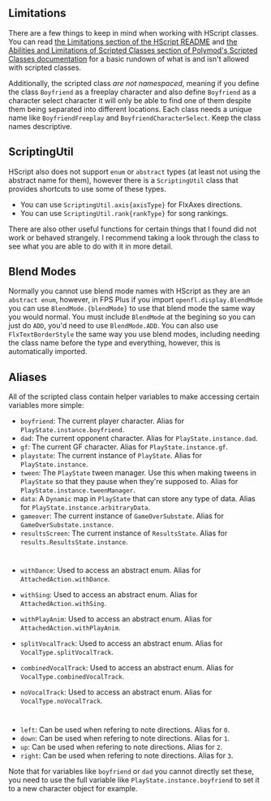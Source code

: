 ## Limitations 

There are a few things to keep in mind when working with HScript classes. You can read [the Limitations section of the HScript README](https://github.com/HaxeFoundation/hscript?tab=readme-ov-file#limitations) and [the Abilities and Limitations of Scripted Classes section of Polymod's Scripted Classes documentation](https://polymod.io/docs/scripted-classes/) for a basic rundown of what is and isn't allowed with scripted classes. 

Additionally, the scripted class *are not namespaced*, meaning if you define the class `Boyfriend` as a freeplay character and also define `Boyfriend` as a character select character it will only be able to find one of them despite them being separated into different locations. Each class needs a unique name like `BoyfriendFreeplay` and `BoyfriendCharacterSelect`. Keep the class names descriptive.

## ScriptingUtil

HScript also does not support `enum` or `abstract` types (at least not using the abstract name for them), however there is a `ScriptingUtil` class that provides shortcuts to use some of these types.

- You can use `ScriptingUtil.axis{axisType}` for FlxAxes directions.
- You can use `ScriptingUtil.rank{rankType}` for song rankings.

There are also other useful functions for certain things that I found did not work or behaved strangely. I recommend taking a look through the class to see what you are able to do with it in more detail.

## Blend Modes

Normally you cannot use blend mode names with HScript as they are an `abstract enum`, however, in FPS Plus if you import `openfl.display.BlendMode` you can use `BlendMode.{blendMode}` to use that blend mode the same way you would normal. You must include `BlendMode` at the begining so you can just do `ADD`, you'd need to use `BlendMode.ADD`. You can also use `FlxTextBorderStyle` the same way you use blend modes, including needing the class name before the type and everything, however, this is automatically imported.

## Aliases

All of the scripted class contain helper variables to make accessing certain variables more simple:

- `boyfriend`: The current player character. Alias for `PlayState.instance.boyfriend`.
- `dad`: The current opponent character. Alias for `PlayState.instance.dad`.
- `gf`: The current GF character. Alias for `PlayState.instance.gf`.
- `playstate`: The current instance of `PlayState`. Alias for `PlayState.instance`.
- `tween`: The `PlayState` tween manager. Use this when making tweens in `PlayState` so that they pause when they're supposed to. Alias for `PlayState.instance.tweenManager`.
- `data`: A `Dynamic` map in `PlayState` that can store any type of data. Alias for `PlayState.instance.arbitraryData`.
- `gameover`: The current instance of `GameOverSubstate`. Alias for `GameOverSubstate.instance`.
- `resultsScreen`: The current instance of `ResultsState`. Alias for `results.ResultsState.instance`.
#
- `withDance`: Used to access an abstract enum. Alias for `AttachedAction.withDance`.
- `withSing`: Used to access an abstract enum. Alias for `AttachedAction.withSing`.
- `withPlayAnim`: Used to access an abstract enum. Alias for `AttachedAction.withPlayAnim`.

- `splitVocalTrack`: Used to access an abstract enum. Alias for `VocalType.splitVocalTrack`.
- `combinedVocalTrack`: Used to access an abstract enum. Alias for `VocalType.combinedVocalTrack`.
- `noVocalTrack`: Used to access an abstract enum. Alias for `VocalType.noVocalTrack`.
#
- `left`: Can be used when refering to note directions. Alias for `0`.
- `down`: Can be used when refering to note directions. Alias for `1`.
- `up`: Can be used when refering to note directions. Alias for `2`.
- `right`: Can be used when refering to note directions. Alias for `3`.

Note that for variables like `boyfriend` or `dad` you cannot directly set these, you need to use the full variable like `PlayState.instance.boyfriend` to set it to a new character object for example.
